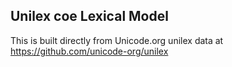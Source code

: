 Unilex coe Lexical Model
----------------------

This is built directly from Unicode.org unilex data at
https://github.com/unicode-org/unilex

